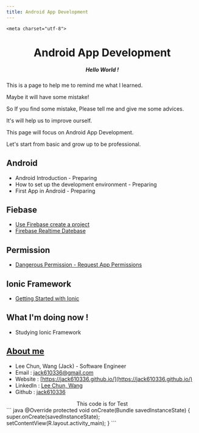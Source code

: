 ```yaml
---
title: Android App Development
---
```


<html>
  <head>
  <!-- Favicon and touch icons -->
<link type="image/x-icon" href="/img/favicon.ico" rel="icon" />
<link type="image/x-icon" href="/img/favicon.ico" rel="shortcut icon" />
<link type="image/x-icon" href="/img/favicon.ico" rel="bookmark" />

<!-- Favicon for Chrome -->
<link rel="icon" type="image/png" href="/img/bookicon.png" />

<!-- Favicon for Safari Web Clips-->
<link rel="apple-touch-icon-precomposed" href="/img/bookicon.png" />
<link rel='apple-touch-icon-precomposed' sizes="76x76" href="/img/bookicon.png" />
<link rel='apple-touch-icon-precomposed' sizes="114x114" href="/img/bookicon.png" />
<link rel='apple-touch-icon-precomposed' sizes="120x120" href="/img/bookicon.png" />
<link rel='apple-touch-icon-precomposed' sizes="144x144" href="/img/bookicon.png" />
<link rel='apple-touch-icon-precomposed' sizes="152x152" href="/img/bookicon.png" />

<!-- Favicon for Win10 Edge -->
<meta name="msapplication-TileImage" content="/img/bookicon.png">
<meta name="msapplication-TileColor" content="#226533">

    <meta charset="utf-8">

  </head>
  <meta name="viewport" content="width=device-width, initial-scale=1">
  <link rel="stylesheet" href="https://www.w3schools.com/w3css/4/w3.css">
  <style>
      .w3-theme {color:#fff !important;background-color:rgb(90, 180, 207) !important}
      .w3-btn {background-color:rgb(90, 180, 207);margin-bottom:4px}
      .w3-code{border-left:4px solid rgb(90, 180, 207)}
      .myMenu {margin-bottom:150px}
      </style>
  <link rel="stylesheet" href="https://cdnjs.cloudflare.com/ajax/libs/font-awesome/4.7.0/css/font-awesome.min.css">


</html>

# <center>Android App Development</center>
##### <center>Hello World !</center>    




This is a page to help me to remind me what I learned.   

Maybe it will have some mistake!    

So If you find some mistake, Please tell me and give me some advices.

It's will help us to improve ourself.   

This page will focus on Android App Development.    

Let's start from basic and grow up to be professional.   



## Android

  * Android Introduction - Preparing
  * How to set up the development environment - Preparing
  * First App in Android - Preparing

## Fiebase
  * [Use Firebase create a project](/FireBase.md)
  * [Firebase Realtime Datebase](/androidimportfirebase.md)

## Permission
  * [Dangerous Permission - Request App Permissions](/permission.md)

## Ionic Framework
  * [Getting Started with Ionic](/ionic.md)

## What I'm doing now !
  * Studying Ionic Framework   

## [About me](/aboutme.md)
  * Lee Chun, Wang (Jack) - Software Engineer
  * Email : jack610336@gmail.com
  * Website : [https://jack610336.github.io/](https://jack610336.github.io/)
  * LinkedIn : [Lee Chun, Wang](https://www.linkedin.com/in/lee-chun-wang-4a19a2b3/)
  * Github : [jack610336](https://github.com/jack610336)

<center>This code is for Test</center>
``` java
@Override  
protected void onCreate(Bundle savedInstanceState) {  
    super.onCreate(savedInstanceState);  
   setContentView(R.layout.activity_main);
}
```

